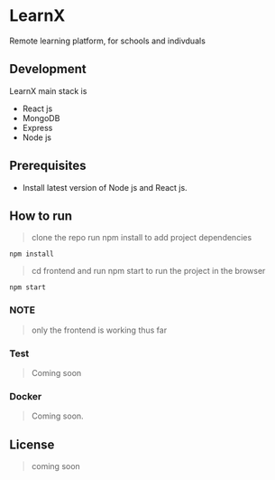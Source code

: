 # LearnX
Remote learning platform, for schools and indivduals 


## Development

LearnX main stack is 

* React js
* MongoDB
* Express
* Node js


## Prerequisites

* Install latest version of Node js and React js.

## How to run 
> clone the repo
> run npm install to add project dependencies 

```
npm install
```
> cd frontend and run npm start to run the project in the browser

```
npm start
```
### NOTE
> only the frontend is working thus far

### Test
> Coming soon

### Docker

> Coming soon.

## License

>coming soon
